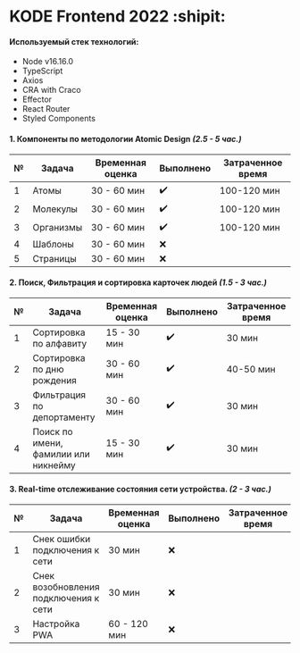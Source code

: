 # KODE Frontend 2022 :shipit:

#### Используемый стек технологий:

-   Node v16.16.0
-   TypeScript
-   Axios
-   CRA with Craco
-   Effector
-   React Router
-   Styled Components

#### 1. Компоненты по методологии Atomic Design **_(2.5 - 5 час.)_**

| №   | Задача    | Временная оценка | Выполнено          | Затраченное время |
| --- | --------- | ---------------- | ------------------ | ----------------- |
| 1   | Атомы     | 30 - 60 мин      | :heavy_check_mark: | 100-120 мин       |
| 2   | Молекулы  | 30 - 60 мин      | :heavy_check_mark: | 100-120 мин       |
| 3   | Организмы | 30 - 60 мин      | :heavy_check_mark: | 100-120 мин       |
| 4   | Шаблоны   | 30 - 60 мин      | :x:                |                   |
| 5   | Страницы  | 30 - 60 мин      | :x:                |                   |

#### 2. Поиск, Фильтрация и сортировка карточек людей **_(1.5 - 3 час.)_**

| №   | Задача                               | Временная оценка | Выполнено          | Затраченное время |
| --- | ------------------------------------ | ---------------- | ------------------ | ----------------- |
| 1   | Сортировка по алфавиту               | 15 - 30 мин      | :heavy_check_mark: | 30 мин            |
| 2   | Сортировка по дню рождения           | 30 - 60 мин      | :heavy_check_mark: | 40-50 мин         |
| 3   | Фильтрация по депортаменту           | 30 - 60 мин      | :heavy_check_mark: | 30 мин            |
| 4   | Поиск по имени, фамилии или никнейму | 15 - 30 мин      | :heavy_check_mark: | 30 мин            |

#### 3. Real-time отслеживание состояния сети устройства. **_(2 - 3 час.)_**

| №   | Задача                                | Временная оценка | Выполнено | Затраченное время |
| --- | ------------------------------------- | ---------------- | --------- | ----------------- |
| 1   | Снек ошибки подключения к сети        | 30 мин           | :x:       |                   |
| 2   | Снек возобновления подключения к сети | 30 мин           | :x:       |                   |
| 3   | Настройка PWA                         | 60 - 120 мин     | :x:       |                   |
